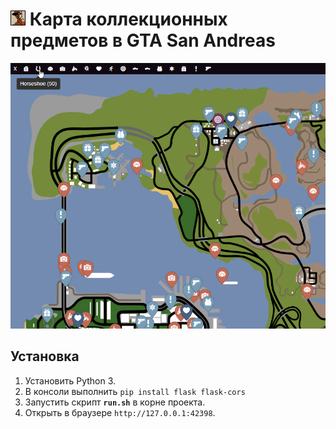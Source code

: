 # ![GTA San Andreas](./static/images/game_icon.png) Карта коллекционных предметов в GTA San Andreas

![](<../.images/gtasa_map.webp>)

## Установка
1. Установить Python 3.
2. В консоли выполнить ```pip install flask flask-cors```
3. Запустить скрипт **`run.sh`** в корне проекта.
4. Открыть в браузере ```http://127.0.0.1:42398```.


